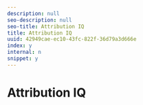 ```yaml
---
description: null
seo-description: null
seo-title: Attribution IQ
title: Attribution IQ
uuid: 42949cae-ec10-43fc-822f-36d79a3d666e
index: y
internal: n
snippet: y
---
```


# Attribution IQ

